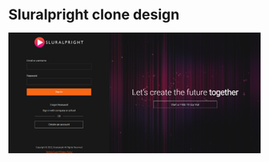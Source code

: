 # Sluralpright clone design

![This is an image](https://github.com/zenginnfurkan/web-design-training/blob/master/PluralSight/img/screen.png)
